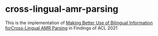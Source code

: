 # cross-lingual-amr-parsing

This is the implementation of [Making Better Use of Bilingual Information forCross-Lingual AMR Parsing]() in Findings of ACL 2021
